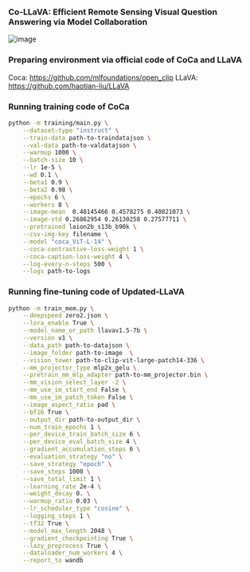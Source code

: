 ### Co-LLaVA: Efficient Remote Sensing Visual Question Answering via Model Collaboration
![image](https://github.com/user-attachments/assets/c8c3e464-c205-4d13-bab4-190a4e782e9a)

### Preparing environment via official code of CoCa and LLaVA
Coca: https://github.com/mlfoundations/open_clip
LLaVA: https://github.com/haotian-liu/LLaVA

###  Running training code of CoCa
```bash
python -m training/main.py \
    --dataset-type "instruct" \
    --train-data path-to-traindatajson \
    --val-data path-to-valdatajson \
    --warmup 1000 \
    --batch-size 10 \
    --lr 1e-5 \
    --wd 0.1 \
    --beta1 0.9 \
    --beta2 0.98 \
    --epochs 6 \
    --workers 8 \
    --image-mean  0.48145466 0.4578275 0.40821073 \
    --image-std 0.26862954 0.26130258 0.27577711 \
    --pretrained laion2b_s13b_b90k \
    --csv-img-key filename \
    --model "coca_ViT-L-14" \
    --coca-contrastive-loss-weight 1 \
    --coca-caption-loss-weight 4 \
    --log-every-n-steps 500 \
    --logs path-to-logs
```

### Running fine-tuning code of Updated-LLaVA
```bash
python -m train_mem.py \
    --deepspeed zero2.json \
    --lora_enable True \
    --model_name_or_path llavav1.5-7b \
    --version v1 \
    --data_path path-to-datajson \
    --image_folder path-to-image  \
    --vision_tower path-to-clip-vit-large-patch14-336 \
    --mm_projector_type mlp2x_gelu \
    --pretrain_mm_mlp_adapter path-to-mm_projector.bin \
    --mm_vision_select_layer -2 \
    --mm_use_im_start_end False \
    --mm_use_im_patch_token False \
    --image_aspect_ratio pad \
    --bf16 True \
    --output_dir path-to-output_dir \
    --num_train_epochs 1 \
    --per_device_train_batch_size 6 \
    --per_device_eval_batch_size 4 \
    --gradient_accumulation_steps 6 \
    --evaluation_strategy "no" \
    --save_strategy "epoch" \
    --save_steps 1000 \
    --save_total_limit 1 \
    --learning_rate 2e-4 \
    --weight_decay 0. \
    --warmup_ratio 0.03 \
    --lr_scheduler_type "cosine" \
    --logging_steps 1 \
    --tf32 True \
    --model_max_length 2048 \
    --gradient_checkpointing True \
    --lazy_preprocess True \
    --dataloader_num_workers 4 \
    --report_to wandb
```

